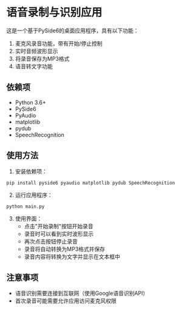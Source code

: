 # 语音录制与识别应用

这是一个基于PySide6的桌面应用程序，具有以下功能：

1. 麦克风录音功能，带有开始/停止控制
2. 实时音频波形显示
3. 将录音保存为MP3格式
4. 语音转文字功能

## 依赖项

- Python 3.6+
- PySide6
- PyAudio
- matplotlib
- pydub
- SpeechRecognition

## 使用方法

1. 安装依赖项：
```
pip install pyside6 pyaudio matplotlib pydub SpeechRecognition
```

2. 运行应用程序：
```
python main.py
```

3. 使用界面：
   - 点击"开始录制"按钮开始录音
   - 录音时可以看到实时波形显示
   - 再次点击按钮停止录音
   - 录音将自动转换为MP3格式并保存
   - 录音内容将转换为文字并显示在文本框中

## 注意事项

- 语音识别需要连接到互联网（使用Google语音识别API）
- 首次录音可能需要允许应用访问麦克风权限
